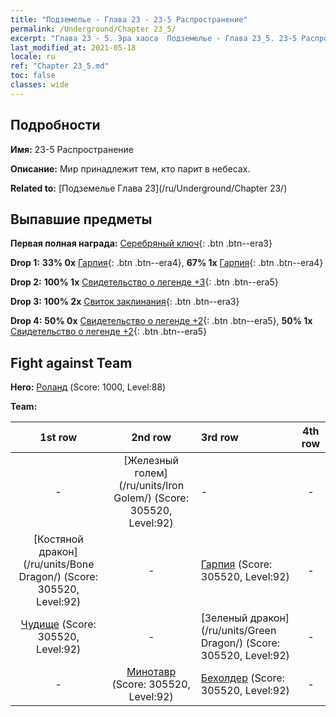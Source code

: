 ```yaml
---
title: "Подземелье - Глава 23 - 23-5 Распространение"
permalink: /Underground/Chapter 23_5/
excerpt: "Глава 23 - 5. Эра хаоса  Подземелье - Глава 23_5. 23-5 Распространение"
last_modified_at: 2021-05-18
locale: ru
ref: "Chapter 23_5.md"
toc: false
classes: wide
---
```


## Подробности

 **Имя:** 23-5 Распространение

 **Описание:** Мир принадлежит тем, кто парит в небесах.

 **Related to:** [Подземелье Глава 23](/ru/Underground/Chapter 23/)

## Выпавшие предметы

 **Первая полная награда:** [Серебряный ключ](/ItemsRU/con_693/){: .btn .btn--era3}

 **Drop 1:** **33% 0x** [Гарпия](/ItemsRU/unt_245/){: .btn .btn--era4}, **67% 1x** [Гарпия](/ItemsRU/unt_245/){: .btn .btn--era4}

 **Drop 2:** **100% 1x** [Свидетельство о легенде +3](/ItemsRU/mat_88/){: .btn .btn--era5}

 **Drop 3:** **100% 2x** [Свиток заклинания](/ItemsRU/con_694/){: .btn .btn--era3}

 **Drop 4:** **50% 0x** [Свидетельство о легенде +2](/ItemsRU/mat_81/){: .btn .btn--era5}, **50% 1x** [Свидетельство о легенде +2](/ItemsRU/mat_81/){: .btn .btn--era5}


## Fight against Team
 **Hero:** [Роланд](/ru/heroes/Roland/) (Score: 1000, Level:88)

 **Team:**


  | 1st row | 2nd row | 3rd row | 4th row |
  |:----:|:----:|:----|:----:|
  | - | [Железный голем](/ru/units/Iron Golem/) (Score: 305520, Level:92)  | - | - |
  | [Костяной дракон](/ru/units/Bone Dragon/) (Score: 305520, Level:92)  | - | [Гарпия](/ru/units/Harpy/) (Score: 305520, Level:92)  | - |
  | [Чудище](/ru/units/Behemoth/) (Score: 305520, Level:92)  | - | [Зеленый дракон](/ru/units/Green Dragon/) (Score: 305520, Level:92)  | - |
  | - | [Минотавр](/ru/units/Minotaur/) (Score: 305520, Level:92)  | [Бехолдер](/ru/units/Beholder/) (Score: 305520, Level:92)  | - |


